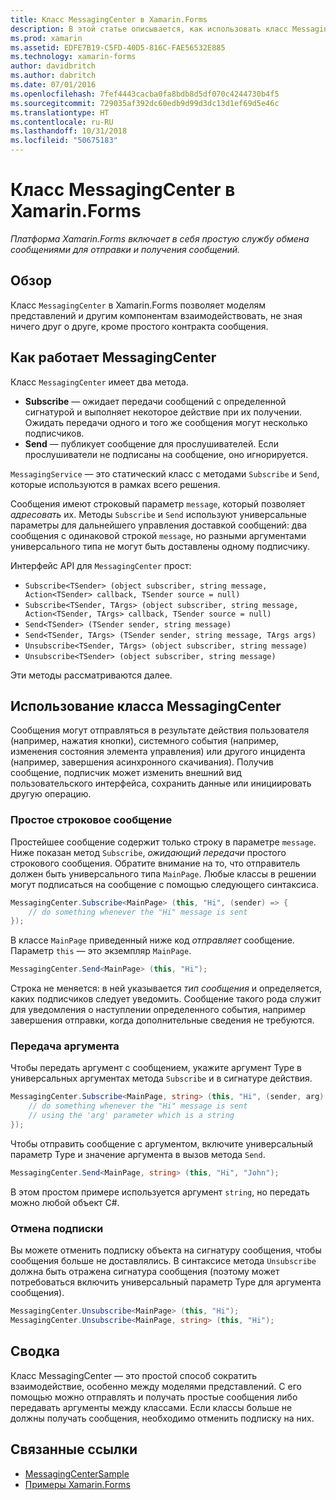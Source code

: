 ```yaml
---
title: Класс MessagingCenter в Xamarin.Forms
description: В этой статье описывается, как использовать класс MessagingCenter в Xamarin.Forms для отправки и получения сообщений, что сокращает потребность в обеспечении взаимодействия между классами, такими как модели представлений.
ms.prod: xamarin
ms.assetid: EDFE7B19-C5FD-40D5-816C-FAE56532E885
ms.technology: xamarin-forms
author: davidbritch
ms.author: dabritch
ms.date: 07/01/2016
ms.openlocfilehash: 7fef4443cacba0fa8bdb8d5df070c4244730b4f5
ms.sourcegitcommit: 729035af392dc60edb9d99d3dc13d1ef69d5e46c
ms.translationtype: HT
ms.contentlocale: ru-RU
ms.lasthandoff: 10/31/2018
ms.locfileid: "50675183"
---
```

# <a name="xamarinforms-messagingcenter"></a>Класс MessagingCenter в Xamarin.Forms

_Платформа Xamarin.Forms включает в себя простую службу обмена сообщениями для отправки и получения сообщений._

<a name="Overview" />

## <a name="overview"></a>Обзор

Класс `MessagingCenter` в Xamarin.Forms позволяет моделям представлений и другим компонентам взаимодействовать, не зная ничего друг о друге, кроме простого контракта сообщения.

<a name="How_the_MessagingCenter_Works" />

## <a name="how-the-messagingcenter-works"></a>Как работает MessagingCenter

Класс `MessagingCenter` имеет два метода.

-  **Subscribe** — ожидает передачи сообщений с определенной сигнатурой и выполняет некоторое действие при их получении. Ожидать передачи одного и того же сообщения могут несколько подписчиков.
-  **Send** — публикует сообщение для прослушивателей. Если прослушиватели не подписаны на сообщение, оно игнорируется.


`MessagingService` — это статический класс с методами `Subscribe` и `Send`, которые используются в рамках всего решения.

Сообщения имеют строковый параметр `message`, который позволяет *адресовать* их. Методы `Subscribe` и `Send` используют универсальные параметры для дальнейшего управления доставкой сообщений: два сообщения с одинаковой строкой `message`, но разными аргументами универсального типа не могут быть доставлены одному подписчику.

Интерфейс API для `MessagingCenter` прост:

- `Subscribe<TSender> (object subscriber, string message, Action<TSender> callback, TSender source = null)`
- `Subscribe<TSender, TArgs> (object subscriber, string message, Action<TSender, TArgs> callback, TSender source = null)`
- `Send<TSender> (TSender sender, string message)`
- `Send<TSender, TArgs> (TSender sender, string message, TArgs args)`
- `Unsubscribe<TSender, TArgs> (object subscriber, string message)`
- `Unsubscribe<TSender> (object subscriber, string message)`

Эти методы рассматриваются далее.

<a name="Using_the_MessagingCenter" />

## <a name="using-the-messagingcenter"></a>Использование класса MessagingCenter

Сообщения могут отправляться в результате действия пользователя (например, нажатия кнопки), системного события (например, изменения состояния элемента управления) или другого инцидента (например, завершения асинхронного скачивания). Получив сообщение, подписчик может изменить внешний вид пользовательского интерфейса, сохранить данные или инициировать другую операцию.

### <a name="simple-string-message"></a>Простое строковое сообщение

Простейшее сообщение содержит только строку в параметре `message`. Ниже показан метод `Subscribe`, *ожидающий передачи* простого строкового сообщения. Обратите внимание на то, что отправитель должен быть универсального типа `MainPage`. Любые классы в решении могут подписаться на сообщение с помощью следующего синтаксиса.

```csharp
MessagingCenter.Subscribe<MainPage> (this, "Hi", (sender) => {
    // do something whenever the "Hi" message is sent
});
```

В классе `MainPage` приведенный ниже код *отправляет* сообщение. Параметр `this` — это экземпляр `MainPage`.

```csharp
MessagingCenter.Send<MainPage> (this, "Hi");
```

Строка не меняется: в ней указывается *тип сообщения* и определяется, каких подписчиков следует уведомить. Сообщение такого рода служит для уведомления о наступлении определенного события, например завершения отправки, когда дополнительные сведения не требуются.

### <a name="passing-an-argument"></a>Передача аргумента

Чтобы передать аргумент с сообщением, укажите аргумент Type в универсальных аргументах метода `Subscribe` и в сигнатуре действия.

```csharp
MessagingCenter.Subscribe<MainPage, string> (this, "Hi", (sender, arg) => {
    // do something whenever the "Hi" message is sent
    // using the 'arg' parameter which is a string
});
```

Чтобы отправить сообщение с аргументом, включите универсальный параметр Type и значение аргумента в вызов метода `Send`.

```csharp
MessagingCenter.Send<MainPage, string> (this, "Hi", "John");
```

В этом простом примере используется аргумент `string`, но передать можно любой объект C#.

### <a name="unsubscribe"></a>Отмена подписки

Вы можете отменить подписку объекта на сигнатуру сообщения, чтобы сообщения больше не доставлялись. В синтаксисе метода `Unsubscribe` должна быть отражена сигнатура сообщения (поэтому может потребоваться включить универсальный параметр Type для аргумента сообщения).

```csharp
MessagingCenter.Unsubscribe<MainPage> (this, "Hi");
MessagingCenter.Unsubscribe<MainPage, string> (this, "Hi");
```

<a name="Summary" />

## <a name="summary"></a>Сводка

Класс MessagingCenter — это простой способ сократить взаимодействие, особенно между моделями представлений. С его помощью можно отправлять и получать простые сообщения либо передавать аргументы между классами. Если классы больше не должны получать сообщения, необходимо отменить подписку на них.


## <a name="related-links"></a>Связанные ссылки

- [MessagingCenterSample](https://developer.xamarin.com/samples/UsingMessagingCenter)
- [Примеры Xamarin.Forms](https://github.com/xamarin/xamarin-forms-samples)
